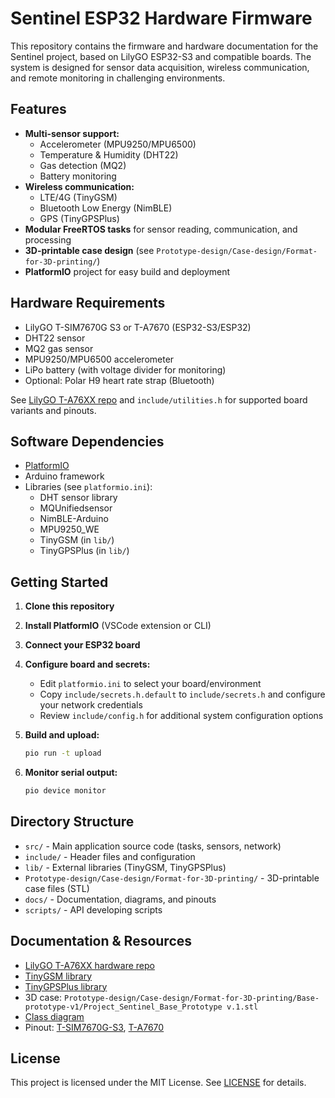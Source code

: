 # Sentinel ESP32 Hardware Firmware

This repository contains the firmware and hardware documentation for the Sentinel project, based on LilyGO ESP32-S3 and compatible boards. The system is designed for sensor data acquisition, wireless communication, and remote monitoring in challenging environments.

## Features

- **Multi-sensor support:**
  - Accelerometer (MPU9250/MPU6500)
  - Temperature & Humidity (DHT22)
  - Gas detection (MQ2)
  - Battery monitoring
- **Wireless communication:**
  - LTE/4G (TinyGSM)
  - Bluetooth Low Energy (NimBLE)
  - GPS (TinyGPSPlus)
- **Modular FreeRTOS tasks** for sensor reading, communication, and processing
- **3D-printable case design** (see `Prototype-design/Case-design/Format-for-3D-printing/`)
- **PlatformIO** project for easy build and deployment

## Hardware Requirements

- LilyGO T-SIM7670G S3 or T-A7670 (ESP32-S3/ESP32)
- DHT22 sensor
- MQ2 gas sensor
- MPU9250/MPU6500 accelerometer
- LiPo battery (with voltage divider for monitoring)
- Optional: Polar H9 heart rate strap (Bluetooth)

See [LilyGO T-A76XX repo](https://github.com/Xinyuan-LilyGO/LilyGO-T-A76XX) and `include/utilities.h` for supported board variants and pinouts.

## Software Dependencies

- [PlatformIO](https://platformio.org/)
- Arduino framework
- Libraries (see `platformio.ini`):
  - DHT sensor library
  - MQUnifiedsensor
  - NimBLE-Arduino
  - MPU9250_WE
  - TinyGSM (in `lib/`)
  - TinyGPSPlus (in `lib/`)

## Getting Started

1. **Clone this repository**
2. **Install PlatformIO** (VSCode extension or CLI)
3. **Connect your ESP32 board**
4. **Configure board and secrets:**
   - Edit `platformio.ini` to select your board/environment
   - Copy `include/secrets.h.default` to `include/secrets.h` and configure your network credentials
   - Review `include/config.h` for additional system configuration options
5. **Build and upload:**

   ```sh
   pio run -t upload
   ```

6. **Monitor serial output:**

   ```sh
   pio device monitor
   ```

## Directory Structure

- `src/` - Main application source code (tasks, sensors, network)
- `include/` - Header files and configuration
- `lib/` - External libraries (TinyGSM, TinyGPSPlus)
- `Prototype-design/Case-design/Format-for-3D-printing/` - 3D-printable case files (STL)
- `docs/` - Documentation, diagrams, and pinouts
- `scripts/` - API developing scripts

## Documentation & Resources

- [LilyGO T-A76XX hardware repo](https://github.com/Xinyuan-LilyGO/LilyGO-T-A76XX)
- [TinyGSM library](https://github.com/vshymanskyy/TinyGSM)
- [TinyGPSPlus library](http://arduiniana.org/libraries/tinygpsplus/)
- 3D case: `Prototype-design/Case-design/Format-for-3D-printing/Base-prototype-v1/Project_Sentinel_Base_Prototype v.1.stl`
- [Class diagram](docs/classes.svg)
- Pinout: [T-SIM7670G-S3](docs/T-SIM7670G-S3-LILYGO_1.jpg), [T-A7670](docs/T-A7670-LILYGO_1.jpg)

## License

This project is licensed under the MIT License. See [LICENSE](LICENSE) for details.
